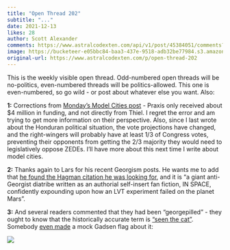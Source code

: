 ```yaml
---
title: "Open Thread 202"
subtitle: "..."
date: 2021-12-13
likes: 28
author: Scott Alexander
comments: https://www.astralcodexten.com/api/v1/post/45384051/comments?&all_comments=true
image: https://bucketeer-e05bbc84-baa3-437e-9518-adb32be77984.s3.amazonaws.com/public/images/746b7a5e-068e-46fb-81f8-a0cef07832b7_496x341.png
original-url: https://www.astralcodexten.com/p/open-thread-202
---
```

This is the weekly visible open thread. Odd-numbered open threads will be no-politics, even-numbered threads will be politics-allowed. This one is even-numbered, so go wild - or post about whatever else you want. Also:

**1:** Corrections from [Monday’s Model Cities post](https://astralcodexten.substack.com/p/model-city-monday-12621) \- Praxis only received about $4 million in funding, and not directly from Thiel. I regret the error and am trying to get more information on their perspective. Also, since I last wrote about the Honduran political situation, the vote projections have changed, and the right-wingers will probably have at least 1/3 of Congress votes, preventing their opponents from getting the 2/3 majority they would need to legislatively oppose ZEDEs. I’ll have more about this next time I write about model cities.

**2:** Thanks again to Lars for his recent Georgism posts. He wants me to add that [he found the Hagman citation he was looking for](https://twitter.com/larsiusprime/status/1469541646954115073), and it is “a giant anti-Georgist diatribe written as an authorial self-insert fan fiction, IN SPACE, confidently expounding upon how an LVT experiment failed on the planet Mars”.

**3:** And several readers commented that they had been “georgepilled” - they ought to know that the historically accurate term is [“seen the cat”](https://www.henrygeorge.org/catsup.htm). Somebody [even made](https://www.reddit.com/r/georgism/comments/gi8var/geodsden_flag/) a mock Gadsen flag about it:

[![](https://substackcdn.com/image/fetch/w_1456,c_limit,f_auto,q_auto:good,fl_progressive:steep/https%3A%2F%2Fbucketeer-e05bbc84-baa3-437e-9518-adb32be77984.s3.amazonaws.com%2Fpublic%2Fimages%2F2620def3-7626-4b11-aa52-5113fa029529_1024x683.png)](https://substackcdn.com/image/fetch/f_auto,q_auto:good,fl_progressive:steep/https%3A%2F%2Fbucketeer-e05bbc84-baa3-437e-9518-adb32be77984.s3.amazonaws.com%2Fpublic%2Fimages%2F2620def3-7626-4b11-aa52-5113fa029529_1024x683.png)
